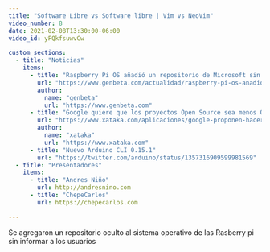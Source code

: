 ```yaml
---
title: "Software Libre vs Software libre | Vim vs NeoVim"
video_number: 8
date: 2021-02-08T13:30:00-06:00
video_id: yFQkfsuwvCw

custom_sections:
  - title: "Noticias"
    items:
      - title: "Raspberry Pi OS añadió un repositorio de Microsoft sin informar a los usuarios "
        url: "https://www.genbeta.com/actualidad/raspberry-pi-os-anadio-repositorio-microsoft-informar-a-usuarios"
        author:
          name: "genbeta"
          url: "https://www.genbeta.com"
      - title: "Google quiere que los proyectos Open Source sea menos Open"
        url: "https://www.xataka.com/aplicaciones/google-proponen-hacer-que-ciertos-proyectos-open-source-sean-bastante-closed-source"
        author:
          name: "xataka"
          url: "https://www.xataka.com"
      - title: "Nuevo Arduino CLI 0.15.1"
        url: "https://twitter.com/arduino/status/1357316909599981569"
  - title: "Presentadores"
    items:
      - title: "Andres Niño"
        url: http://andresnino.com
      - title: "ChepeCarlos"
        url: https://chepecarlos.com

---
```


Se agregaron un repositorio oculto al sistema operativo de las Rasberry pi sin informar a los usuarios
